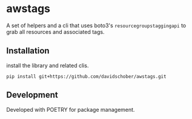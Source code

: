 # awstags

A set of helpers and a cli that uses boto3's `resourcegroupstaggingapi` to grab all resources and associated tags. 

## Installation
install the library and related clis.

`pip install git+https://github.com/davidschober/awstags.git`

## Development
Developed with POETRY for package management.
